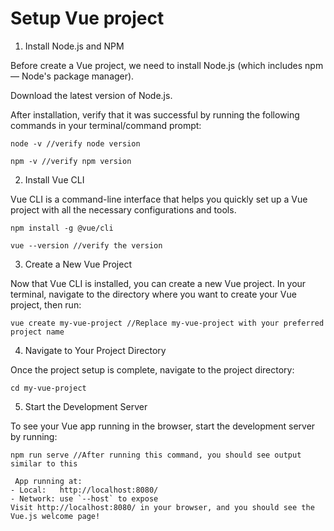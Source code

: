 # Setup Vue project

1. Install Node.js and NPM  

Before create a Vue project, we need to install Node.js (which includes npm — Node's package manager).

Download the latest version of Node.js.

After installation, verify that it was successful by running the following commands in your terminal/command prompt:
```
node -v //verify node version

npm -v //verify npm version
```
2. Install Vue CLI

Vue CLI is a command-line interface that helps you quickly set up a Vue project with all the necessary configurations and tools.
```
npm install -g @vue/cli

vue --version //verify the version
```

3. Create a New Vue Project

Now that Vue CLI is installed, you can create a new Vue project. In your terminal, navigate to the directory where you want to create your Vue project, then run:
```
vue create my-vue-project //Replace my-vue-project with your preferred project name
```
             
4. Navigate to Your Project Directory

Once the project setup is complete, navigate to the project directory:
```
cd my-vue-project
```

5. Start the Development Server

To see your Vue app running in the browser, start the development server by running:
```
npm run serve //After running this command, you should see output similar to this

 App running at:
- Local:   http://localhost:8080/
- Network: use `--host` to expose
Visit http://localhost:8080/ in your browser, and you should see the Vue.js welcome page!
```
